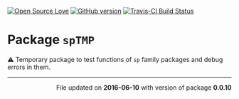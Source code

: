 
<!-- README.md is generated from README.Rmd. Please edit that file -->
[![Open Source Love](https://badges.frapsoft.com/os/v1/open-source.svg?v=102)](https://github.com/ellerbrock/open-source-badge/) [![GitHub version](https://badge.fury.io/gh/GegznaV%2FspTMP.svg)](https://badge.fury.io/gh/GegznaV%2FspTMP) [![Travis-CI Build Status](https://travis-ci.org/GegznaV/spTMP.png?branch=master)](https://travis-ci.org/GegznaV/spTMP)

Package `spTMP`
===============

:warning: Temporary package to test functions of `sp` family packages and debug errors in them.

------------------------------------------------------------------------

<p align="right">
File updated on <b>2016-06-10</b> with version of package <b>0.0.10</b>
</p>
